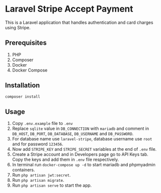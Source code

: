 # Laravel Stripe Accept Payment

This is a Laravel application that handles authentication and card charges using Stripe.

## Prerequisites

1. PHP
2. Composer
3. Docker
4. Docker Compose

## Installation

```bash
composer install
```

## Usage

1. Copy `.env.example` file to `.env`
2. Replace `sqlite` value in `DB_CONNECTION` with `mariadb` and comment in `DB_HOST`, `DB_PORT`, `DB_DATABASE`, `DB_USERNAME` and `DB_PASSWORD`.
3. For database name use `laravel-stripe`, database username use `root` and for password `123456`.
4. Now add `STRIPE_KEY` and `STRIPE_SECRET` variables at the end of `.env` file.
5. Create a Stripe account and in Developers page go to API Keys tab. Copy the keys and add them in `.env` file respectively.
6. In terminal run `docker-compose up -d` to start mariadb and phpmyadmin containers.
7. Run `php artisan jwt:secret`.
8. Run `php artisan migrate`.
9. Run `php artisan serve` to start the app.
